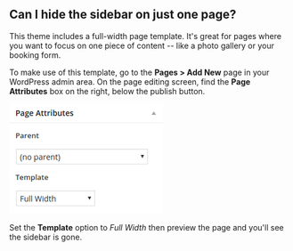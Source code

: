 ## <a name="full-width-page-template"></a> Can I hide the sidebar on just one page?

This theme includes a full-width page template. It's great for pages where you want to focus on one piece of content -- like a photo gallery or your booking form.

To make use of this template, go to the **Pages > Add New** page in your WordPress admin area. On the page editing screen, find the **Page Attributes** box on the right, below the publish button.

![Screenshot of the custom page template box](/img/theme/full-width-page-template.png)

Set the **Template** option to *Full Width* then preview the page and you'll see the sidebar is gone.
